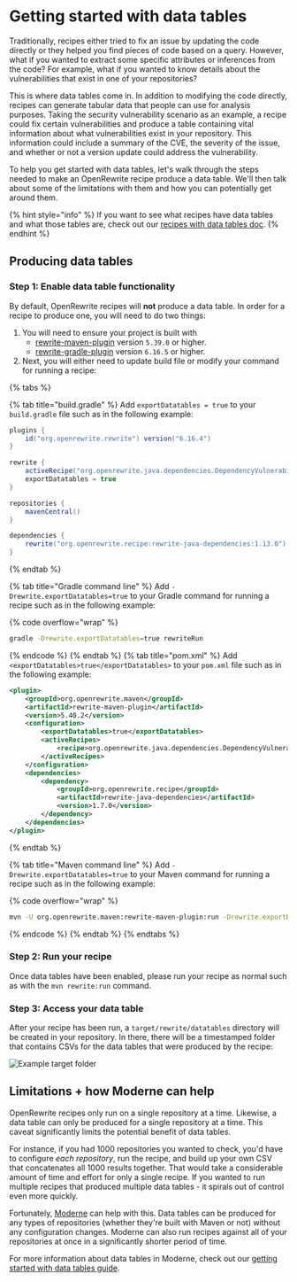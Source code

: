 # Getting started with data tables

Traditionally, recipes either tried to fix an issue by updating the code directly or they helped you find pieces of code based on a query. However, what if you wanted to extract some specific attributes or inferences from the code? For example, what if you wanted to know details about the vulnerabilities that exist in one of your repositories?

This is where data tables come in. In addition to modifying the code directly, recipes can generate tabular data that people can use for analysis purposes. Taking the security vulnerability scenario as an example, a recipe could fix certain vulnerabilities and produce a table containing vital information about what vulnerabilities exist in your repository. This information could include a summary of the CVE, the severity of the issue, and whether or not a version update could address the vulnerability.

To help you get started with data tables, let's walk through the steps needed to make an OpenRewrite recipe produce a data table. We'll then talk about some of the limitations with them and how you can potentially get around them.

{% hint style="info" %}
If you want to see what recipes have data tables and what those tables are, check out our [recipes with data tables doc](https://docs.openrewrite.org/reference/recipes-with-data-tables).
{% endhint %}

## Producing data tables

### Step 1: Enable data table functionality

By default, OpenRewrite recipes will **not** produce a data table. In order for a recipe to produce one, you will need to do two things:

1. You will need to ensure your project is built with
   - [rewrite-maven-plugin](https://github.com/openrewrite/rewrite-maven-plugin) version `5.39.0` or higher.
   - [rewrite-gradle-plugin](https://github.com/openrewrite/rewrite-gradle-plugin/) version `6.16.5` or higher. 
2. Next, you will either need to update build file or modify your command for running a recipe:

{% tabs %}

{% tab title="build.gradle" %}
Add `exportDatatables = true` to your `build.gradle` file such as in the following example:

```groovy
plugins {
    id("org.openrewrite.rewrite") version("6.16.4")
}

rewrite {
    activeRecipe("org.openrewrite.java.dependencies.DependencyVulnerabilityCheck")
    exportDatatables = true
}

repositories {
    mavenCentral()
}

dependencies {
    rewrite("org.openrewrite.recipe:rewrite-java-dependencies:1.13.0")
}
```
{% endtab %}

{% tab title="Gradle command line" %}
Add `-Drewrite.exportDatatables=true` to your Gradle command for running a recipe such as in the following example:

{% code overflow="wrap" %}
```bash
gradle -Drewrite.exportDatatables=true rewriteRun
```
{% endcode %}
{% endtab %}
{% tab title="pom.xml" %}
Add `<exportDatatables>true</exportDatatables>` to your `pom.xml` file such as in the following example:

```xml
<plugin>
    <groupId>org.openrewrite.maven</groupId>
    <artifactId>rewrite-maven-plugin</artifactId>
    <version>5.40.2</version>
    <configuration>
        <exportDatatables>true</exportDatatables>
        <activeRecipes>
            <recipe>org.openrewrite.java.dependencies.DependencyVulnerabilityCheck</recipe>
        </activeRecipes>
    </configuration>
    <dependencies>
        <dependency>
            <groupId>org.openrewrite.recipe</groupId>
            <artifactId>rewrite-java-dependencies</artifactId>
            <version>1.7.0</version>
        </dependency>
    </dependencies>
</plugin>
```
{% endtab %}

{% tab title="Maven command line" %}
Add `-Drewrite.exportDatatables=true` to your Maven command for running a recipe such as in the following example:

{% code overflow="wrap" %}
```bash
mvn -U org.openrewrite.maven:rewrite-maven-plugin:run -Drewrite.exportDatatables=true -Drewrite.recipeArtifactCoordinates=org.openrewrite.recipe:rewrite-java-dependencies:RELEASE -Drewrite.activeRecipes=org.openrewrite.java.dependencies.DependencyVulnerabilityCheck
```
{% endcode %}
{% endtab %}
{% endtabs %}

### Step 2: Run your recipe

Once data tables have been enabled, please run your recipe as normal such as with the `mvn rewrite:run` command.

### Step 3: Access your data table

After your recipe has been run, a `target/rewrite/datatables` directory will be created in your repository. In there, there will be a timestamped folder that contains CSVs for the data tables that were produced by the recipe:

![Example target folder](/.gitbook/assets/datatable-example.png)

## Limitations + how Moderne can help

OpenRewrite recipes only run on a single repository at a time. Likewise, a data table can only be produced for a single repository at a time. This caveat significantly limits the potential benefit of data tables.

For instance, if you had 1000 repositories you wanted to check, you'd have to configure _each repository_, run the recipe, and build up your own CSV that concatenates all 1000 results together. That would take a considerable amount of time and effort for only a single recipe. If you wanted to run multiple recipes that produced multiple data tables - it spirals out of control even more quickly.

Fortunately, [Moderne](https://docs.moderne.io/) can help with this. Data tables can be produced for any types of repositories (whether they're built with Maven or not) without any configuration changes. Moderne can also run recipes against all of your repositories at once in a significantly shorter period of time.

For more information about data tables in Moderne, check out our [getting started with data tables guide](https://docs.moderne.io/user-documentation/moderne-platform/getting-started/data-tables). 